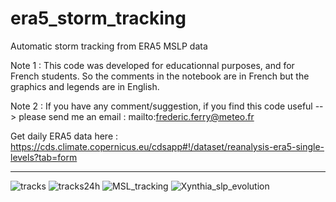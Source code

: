 # era5_storm_tracking
Automatic storm tracking from ERA5 MSLP data

Note 1 : This code was developed for educationnal purposes, and for French students. So the comments in the notebook are in French but the graphics and legends are in English.

Note 2 : If you have any comment/suggestion, if you find this code useful --> please send me an email : mailto:frederic.ferry@meteo.fr

Get daily ERA5 data here : https://cds.climate.copernicus.eu/cdsapp#!/dataset/reanalysis-era5-single-levels?tab=form

--------------------------------------------------------------------------------------------------------------------------------------------------


![tracks](https://github.com/fredericferry/era5_storm_tracking/assets/76565450/534a8758-1b4e-45c8-9bec-7fce191b60e9)
![tracks24h](https://github.com/fredericferry/era5_storm_tracking/assets/76565450/6118995b-b0d6-44bf-af2c-54fac419976c)
![MSL_tracking](https://github.com/fredericferry/era5_storm_tracking/assets/76565450/09416729-cc9a-4985-ad8c-00d1c14efedd)
![Xynthia_slp_evolution](https://github.com/fredericferry/era5_storm_tracking/assets/76565450/9c4209bb-4359-46b8-87a8-5254ae94509f)
